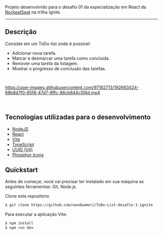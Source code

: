  Projeto desenvolvido para o desafio 01 da especialização em React da [RockeatSeat](https://www.rocketseat.com.br/) na trilha Ignite.



<hr>


## Descrição

Consiste em um ToDo-list onde é possível:

- Adicionar nova tarefa.
- Marcar e desmarcar uma tarefa como concluida.
- Remover uma tarefa da listagem.
- Mostrar o progresso de conclusão das tarefas.

<br>
<p align="center">



https://user-images.githubusercontent.com/97182713/192663424-68b8d7f0-85f8-47d7-8ffc-86cb844c5f4d.mp4





<br>

## Tecnologias utilizadas para o desenvolvimento
* [NodeJS](https://nodejs.org/en/)
* [React](https://reactjs.org/)
* [Vite](https://vitejs.dev/)
* [TypeScript](https://www.typescriptlang.org/)
* [UUID (V4)](https://www.npmjs.com/package/uuidv4)
* [Phosphor Icons](https://phosphoricons.com/)

## Quickstart


Antes de começar, você vai precisar ter instalado em sua máquina as seguintes ferramentas: Git, Node.js. 


Clone este repositório
```sh
$ git clone https://github.com/nandoamori/ToDo-List-desafio-1-ignite
```

Para executar a aplicação Vite:
```sh
$ npm install
$ npm run dev
```
